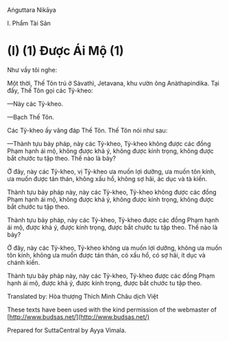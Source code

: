 Aṅguttara Nikāya

I. Phẩm Tài Sản

# (I) (1) Ðược Ái Mộ (1)

Như vầy tôi nghe:

Một thời, Thế Tôn trú ở Sàvathì, Jetavana, khu vườn ông Anàthapindika. Tại đấy, Thế Tôn gọi các Tỷ-kheo:

—Này các Tỷ-kheo.

—Bạch Thế Tôn.

Các Tỷ-kheo ấy vâng đáp Thế Tôn. Thế Tôn nói như sau:

—Thành tựu bảy pháp, này các Tỷ-kheo, Tỷ-kheo không được các đồng Phạm hạnh ái mộ, không được khả ý, không được kính trọng, không được bắt chước tu tập theo. Thế nào là bảy?

Ở đây, này các Tỷ-kheo, vị Tỷ-kheo ưa muốn lợi dưỡng, ưa muốn tôn kính, ưa muốn được tán thán, không xấu hổ, không sợ hãi, ác dục và tà kiến.

Thành tựu bảy pháp này, này các Tỷ-kheo, Tỷ-kheo không được các đồng Phạm hạnh ái mộ, không được khả ý, không được kính trọng, không được bắt chước tu tập theo.

Thành tựu bảy pháp, này các Tỷ-kheo, Tỷ-kheo được các đồng Phạm hạnh ái mộ, được khả ý, được kính trọng, được bắt chước tu tập theo. Thế nào là bảy?

Ở đây, này các Tỷ-kheo, Tỷ-kheo không ưa muốn lợi dưỡng, không ưa muốn tôn kính, không ưa muốn được tán thán, có xấu hổ, có sợ hãi, ít dục và chánh kiến.

Thành tựu bảy pháp này, này các Tỷ-kheo, Tỷ-kheo được các đồng Phạm hạnh ái mộ, được khả ý, được kính trọng, được bắt chước tu tập theo.

Translated by: Hòa thượng Thích Minh Châu dịch Việt

These texts have been used with the kind permission of the webmaster of [http://www.budsas.net/](http://www.budsas.net/)

Prepared for SuttaCentral by Ayya Vimala.